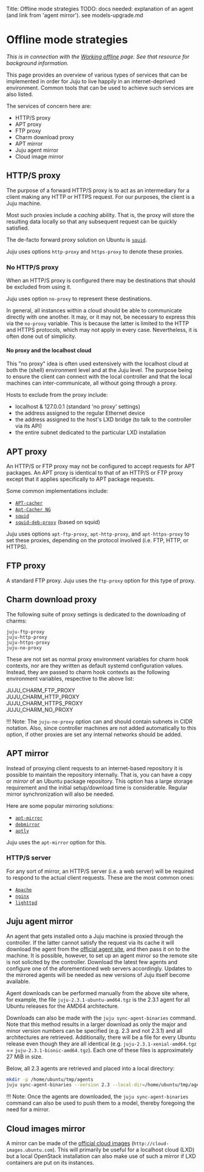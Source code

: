 Title: Offline mode strategies
TODO:  docs needed: explanation of an agent (and link from 'agent mirror'). see models-upgrade.md

# Offline mode strategies

*This is in connection with the [Working offline][charms-offline] page. See
that resource for background information.*

This page provides an overview of various types of services that can be
implemented in order for Juju to live happily in an internet-deprived
environment. Common tools that can be used to achieve such services are also
listed.

The services of concern here are:

 - HTTP/S proxy
 - APT proxy
 - FTP proxy
 - Charm download proxy
 - APT mirror
 - Juju agent mirror
 - Cloud image mirror

## HTTP/S proxy

The purpose of a forward HTTP/S proxy is to act as an intermediary for a client
making any HTTP or HTTPS request. For our purposes, the client is a Juju
machine.

Most such proxies include a *caching* ability. That is, the proxy will store
the resulting data locally so that any subsequent request can be quickly
satisfied.

The de-facto forward proxy solution on Ubuntu is [`squid`][upstream-squid].

Juju uses options `http-proxy` and `https-proxy` to denote these proxies.

### No HTTP/S proxy

When an HTTP/S proxy is configured there may be destinations that should be
excluded from using it.

Juju uses option `no-proxy` to represent these destinations.

In general, all instances within a cloud should be able to communicate directly
with one another. It may, or it may not, be necessary to express this via the
`no-proxy` variable. This is because the latter is limited to the HTTP and
HTTPS protocols, which may not apply in every case. Nevertheless, it is often
done out of simplicity.

#### No proxy and the localhost cloud

This "no proxy" idea is often used extensively with the localhost cloud at both
the (shell) environment level and at the Juju level. The purpose being to
ensure the client can connect with the local controller and that the local
machines can inter-communicate, all without going through a proxy.

Hosts to exclude from the proxy include:

 - localhost & 127.0.0.1 (standard 'no proxy' settings)
 - the address assigned to the regular Ethernet device
 - the address assigned to the host's LXD bridge (to talk to the controller via
   its API)
 - the entire subnet dedicated to the particular LXD installation

## APT proxy

An HTTP/S or FTP proxy may not be configured to accept requests for APT
packages. An APT proxy is identical to that of an HTTP/S or FTP proxy except
that it applies specifically to APT package requests.

Some common implementations include:

 - [`APT-cacher`][upstream-apt-cacher]
 - [`Apt-Cacher NG`][upstream-apt-cacher-ng]
 - [`squid`][upstream-squid]
 - [`squid-deb-proxy`][upstream-squid-deb-proxy] (based on squid)

Juju uses options `apt-ftp-proxy`, `apt-http-proxy`, and `apt-https-proxy` to
set these proxies, depending on the protocol involved (i.e. FTP, HTTP, or
HTTPS).

## FTP proxy

A standard FTP proxy. Juju uses the `ftp-proxy` option for this type of proxy.

## Charm download proxy

The following suite of proxy settings is dedicated to the downloading of
charms:

`juju-ftp-proxy`  
`juju-http-proxy`  
`juju-https-proxy`  
`juju-no-proxy`

These are not set as normal proxy environment variables for charm hook
contexts, nor are they written as default systemd configuration values.
Instead, they are passed to charm hook contexts as the following environment
variables, respective to the above list:

JUJU_CHARM_FTP_PROXY  
JUJU_CHARM_HTTP_PROXY  
JUJU_CHARM_HTTPS_PROXY  
JUJU_CHARM_NO_PROXY

!!! Note:
    The `juju-no-proxy` option can and should contain subnets in CIDR notation.
    Also, since controller machines are not added automatically to this option,
    if other proxies are set any internal networks should be added.

## APT mirror

Instead of proxying client requests to an internet-based repository it is
possible to maintain the repository internally. That is, you can have a copy or
*mirror* of an Ubuntu package repository. This option has a large storage
requirement and the initial setup/download time is considerable. Regular mirror
synchronization will also be needed.

Here are some popular mirroring solutions:

 - [`apt-mirror`][upstream-apt-mirror]
 - [`debmirror`][upstream-debmirror]
 - [`aptly`][upstream-aptly]

Juju uses the `apt-mirror` option for this.

### HTTP/S server

For any sort of mirror, an HTTP/S server (i.e. a web server) will be required
to respond to the actual client requests. These are the most common ones:

 - [`Apache`][upstream-apache]
 - [`nginx`][upstream-nginx]
 - [`lighttpd`][upstream-lighttpd]

## Juju agent mirror

An agent that gets installed onto a Juju machine is proxied through the
controller. If the latter cannot satisfy the request via its cache it will
download the agent from the [official agent site][upstream-agents], and then
pass it on to the machine. It is possible, however, to set up an agent mirror
so the remote site is not solicited by the controller. Download the latest few
agents and configure one of the aforementioned web servers accordingly.
Updates to the mirrored agents will be needed as new versions of Juju itself
become available.

Agent downloads can be performed manually from the above site where, for
example, the file `juju-2.3.1-ubuntu-amd64.tgz` is the 2.3.1 agent for all
Ubuntu releases for the AMD64 architecture.

Downloads can also be made with the `juju sync-agent-binaries` command. Note
that this method results in a larger download as only the major and minor
version numbers can be specified (e.g. 2.3 and not 2.3.1) and all architectures
are retrieved. Additionally, there will be a file for every Ubuntu release even
though they are all identical (e.g. `juju-2.3.1-xenial-amd64.tgz` ==
`juju-2.3.1-bionic-amd64.tgz`). Each one of these files is approximately 27 MiB
in size.

Below, all 2.3 agents are retrieved and placed into a local directory:

```bash
mkdir -p /home/ubuntu/tmp/agents
juju sync-agent-binaries --version 2.3 --local-dir=/home/ubuntu/tmp/agents-2.3
```

!!! Note:
    Once the agents are downloaded, the `juju sync-agent-binaries` command can
    also be used to push them to a model, thereby foregoing the need for a
    mirror.

## Cloud images mirror

A mirror can be made of the [official cloud images][upstream-cloud-images]
(`http://cloud-images.ubuntu.com`). This will primarily be useful for a
localhost cloud (LXD) but a local OpenStack installation can also make use of
such a mirror if LXD containers are put on its instances.


<!-- LINKS -->

[charms-offline]: ./charms-offline.html
[upstream-apt-cacher]: https://help.ubuntu.com/community/Apt-Cacher-Server
[upstream-apt-cacher-ng]: https://www.unix-ag.uni-kl.de/~bloch/acng/
[upstream-squid]: http://www.squid-cache.org/
[upstream-nginx]: https://www.nginx.com/resources/wiki/
[upstream-apache]: https://www.apache.org/
[upstream-lighttpd]: https://www.lighttpd.net/
[upstream-apt-mirror]: https://apt-mirror.github.io/
[upstream-debmirror]: http://manpages.ubuntu.com/cgi-bin/search.py?q=debmirror
[upstream-aptly]: https://www.aptly.info/
[upstream-squid-deb-proxy]: https://launchpad.net/squid-deb-proxy
[upstream-agents]: https://streams.canonical.com/juju/tools/agent/
[upstream-cloud-images]: http://cloud-images.ubuntu.com/
